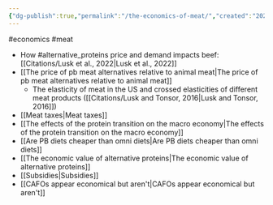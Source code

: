 ```yaml
---
{"dg-publish":true,"permalink":"/the-economics-of-meat/","created":"2024-04-24T16:17:35.000+01:00","updated":"2025-09-29T00:30:06.312+01:00"}
---
```


#economics #meat 

- How #alternative_proteins price and demand impacts beef: [[Citations/Lusk et al., 2022\|Lusk et al., 2022]]
- [[The price of pb meat alternatives relative to animal meat\|The price of pb meat alternatives relative to animal meat]]
	- The elasticity of meat in the US and crossed elasticities of different meat products ([[Citations/Lusk and Tonsor, 2016\|Lusk and Tonsor, 2016]])
- [[Meat taxes\|Meat taxes]]
- [[The effects of the protein transition on the macro economy\|The effects of the protein transition on the macro economy]]
- [[Are PB diets cheaper than omni diets\|Are PB diets cheaper than omni diets]]
- [[The economic value of alternative proteins\|The economic value of alternative proteins]]
- [[Subsidies\|Subsidies]]
- [[CAFOs appear economical but aren't\|CAFOs appear economical but aren't]] 